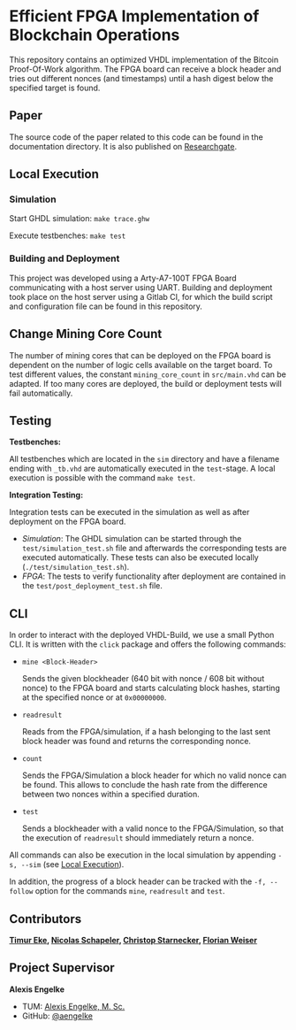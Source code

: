 # Efficient FPGA Implementation of Blockchain Operations

This repository contains an optimized VHDL implementation of the Bitcoin Proof-Of-Work algorithm. The FPGA board can receive a block header and tries out different nonces (and timestamps) until a hash digest below the specified target is found.

## Paper

The source code of the paper related to this code can be found in the documentation directory. It is also published on [Researchgate](https://www.researchgate.net/publication/349111219_Efficient_FPGA_Implementation_of_Blockchain_Operations).

## Local Execution

### Simulation

Start GHDL simulation: `make trace.ghw` 

Execute testbenches: `make test`

### Building and Deployment

This project was developed using a Arty-A7-100T FPGA Board communicating with a host server using UART. Building and deployment took place on the host server using a Gitlab CI, for which the build script and configuration file can be found in this repository.

## Change Mining Core Count

The number of mining cores that can be deployed on the FPGA board is dependent on the number of logic cells available on the target board. To test different values, the constant `mining_core_count` in `src/main.vhd` can be adapted. If too many cores are deployed, the build or deployment tests will fail automatically.


## Testing

**Testbenches:** 

All testbenches which are located in the `sim` directory and have a filename ending with `_tb.vhd` are automatically executed in the `test`-stage. A local execution is possible with the command `make test`.

**Integration Testing:** 

Integration tests can be executed in the simulation as well as after deployment on the FPGA board.

* *Simulation*: The GHDL simulation can be started through the `test/simulation_test.sh` file and afterwards the corresponding tests are executed automatically. These tests can also be executed locally (`./test/simulation_test.sh`).
* *FPGA*: The tests to verify functionality after deployment are contained in the `test/post_deployment_test.sh` file.

## CLI

In order to interact with the deployed VHDL-Build, we use a small Python CLI. It is written with the `click` package and offers the following commands:

* `mine <Block-Header>` 

  Sends the given blockheader (640 bit with nonce / 608 bit without nonce) to the FPGA board and starts calculating block hashes, starting at the specified nonce or at `0x00000000`.

* `readresult` 

   Reads from the FPGA/simulation, if a hash belonging to the last sent block header was found and returns the corresponding nonce.

* `count` 

  Sends the FPGA/Simulation a block header for which no valid nonce can be found. This allows to conclude the hash rate from the difference between two nonces within a specified duration.

* `test` 

  Sends a blockheader with a valid nonce to the FPGA/Simulation, so that the execution of `readresult` should immediately return a nonce.

All commands can also be execution in the local simulation by appending `-s, --sim` (see [Local Execution](#local-execution)).

In addition, the progress of a block header can be tracked with the `-f, --follow` option for the commands `mine`, `readresult` and `test`.

## Contributors

**[Timur Eke](https://github.com/TimurEke), [Nicolas Schapeler](https://github.com/nschapeler), [Christop Starnecker](https://github.com/CStarn), [Florian Weiser](https://github.com/FlorianWeiser)**

## Project Supervisor

**Alexis Engelke**

* TUM: [Alexis Engelke, M. Sc.](https://www.in.tum.de/caps/mitarbeiter/engelke/)
* GitHub: [@aengelke](https://github.com/aengelke)
